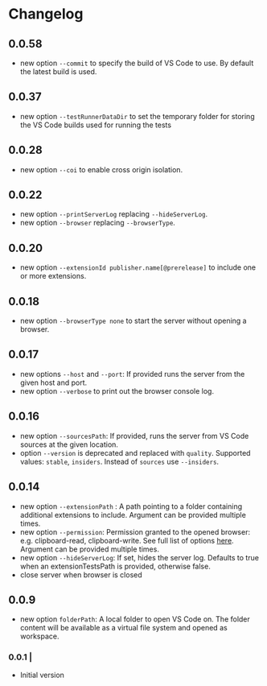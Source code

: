 # Changelog

## 0.0.58

-   new option `--commit` to specify the build of VS Code to use. By default the
    latest build is used.

## 0.0.37

-   new option `--testRunnerDataDir` to set the temporary folder for storing the
    VS Code builds used for running the tests

## 0.0.28

-   new option `--coi` to enable cross origin isolation.

## 0.0.22

-   new option `--printServerLog` replacing `--hideServerLog`.
-   new option `--browser` replacing `--browserType`.

## 0.0.20

-   new option `--extensionId publisher.name[@prerelease]` to include one or
    more extensions.

## 0.0.18

-   new option `--browserType none` to start the server without opening a
    browser.

## 0.0.17

-   new options `--host` and `--port`: If provided runs the server from the
    given host and port.
-   new option `--verbose` to print out the browser console log.

## 0.0.16

-   new option `--sourcesPath`: If provided, runs the server from VS Code
    sources at the given location.
-   option `--version` is deprecated and replaced with `quality`. Supported
    values: `stable`, `insiders`. Instead of `sources` use `--insiders`.

## 0.0.14

-   new option `--extensionPath` : A path pointing to a folder containing
    additional extensions to include. Argument can be provided multiple times.
-   new option `--permission`: Permission granted to the opened browser: e.g.
    clipboard-read, clipboard-write. See full list of options
    [here](https://playwright.dev/docs/1.14/emulation#permissions). Argument can
    be provided multiple times.
-   new option `--hideServerLog`: If set, hides the server log. Defaults to true
    when an extensionTestsPath is provided, otherwise false.
-   close server when browser is closed

## 0.0.9

-   new option `folderPath`: A local folder to open VS Code on. The folder
    content will be available as a virtual file system and opened as workspace.

### 0.0.1 |

-   Initial version
